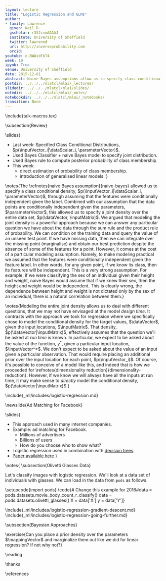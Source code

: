 ```yaml
---
layout: lecture
title: "Logistic Regression and GLMs"
author:
- family: Lawrence
  given: Neil D.
  gscholar: r3SJcvoAAAAJ
  institute: University of Sheffield
  twitter: lawrennd
  url: http://inverseprobability.com
  orcid:
youtube: e-BWWidfbT4
week: 10
ipynb: True
venue: University of Sheffield
date: 2015-12-01
abstract: Naive Bayes assumptions allow us to specify class conditional densities through assuming that the data are conditionally independent given parameters. A logistic regression is an approach to classification which extends the linear basis function models we've already explored. Rather than modeling the output of the function directly the assumption is that we model the *log-odds* with the basis functions.
postdir: ../../../mlatcl/mlai/_lectures/
slidedir: ../../../mlatcl/mlai/slides/
notedir: ../../../mlatcl/mlai/_notes/
notebookdir: ../../../mlatcl/mlai/_notebooks/
transition: None
---
```


\include{talk-macros.tex}

\subsection{Review}

\slides{
* Last week: Specified Class Conditional Distributions, $p(\inputVector_i|\dataScalar_i, \parameterVector)$.
* Used Bayes Classifier + naive Bayes model to specify joint distribution.
* Used Bayes rule to compute posterior probability of class membership.
* This week: 
  * direct estimation of probability of class membership.
  * introduction of generalised linear models.
}


\notes{The \refnotes{naive Bayes assumption}{naive-bayes} allowed us to
specify a class conditional density, $p(\inputVector_i|\dataScalar_i,
\parameterVector)$, through assuming that the features were
conditionally independent given the label.  Combined with our
assumption that the data points are conditionally independent given
the parameters, $\parameterVector$, this allowed us to specify a joint
density over the entire data set, $p(\dataVector, \inputMatrix)$. We
argued that modeling the joint density is a powerful approach because
we can answer any particular question we have about the data through
the sum rule and the product rule of probability. We can condition on
the training data and query the value of an unseen test point. If we
have missing data, then we can integrate over the missing point
(marginalise) and obtain our best prediction despite the absence of
some of the features for a point. However, it comes at the cost of a
particular modeling assumption. Namely, to make modeling practical we
assumed that the features were conditionally independent given the
feature label. In other words, for any given point, if we know its
class, then its features will be independent. This is a very strong
assumption. For example, if we were classifying the sex of an
individual given their height and weight, naive Bayes would assume
that if we knew their sex, then the height and weight would be
independent. This is clearly wrong, the dependence between height and
weight is not dictated only by the sex of an individual, there is a
natural correlation between them.}

\notes{Modeling the entire joint density allows us to deal with
different questions, that we may not have envisaged at the model
*design time*.  It contrasts with the approach we took for regression
where we specifically chose to model the conditional density for the
target values, $\dataVector$, given the input locations,
$\inputMatrix$. That density, $p(\dataVector|\inputMatrix)$,
effectively assumes that the question we'll be asked at *run time* is
known. In particular, we expect to be asked about the value of the
function, $y^*$, given a particular input location,
$\inputVector^*$. We don't expect to be asked about the value of an
input given a particular observation.  That would require placing an
additional prior over the input location for each point,
$p(\inputVector_i)$. Of course, it's possible to conceive of a model
like this, and indeed that is how we proceeded for
\refnotes{dimensionality reduction}{dimensionality-reduction}. However, if we know we will
always have all the inputs at run time, it may make sense to
*directly* model the conditional density,
$p(\dataVector|\inputMatrix)$.}

\include{_ml/includes/logistic-regression.md}

\newslide{Ad Matching for Facebook}

\slides{
* This approach used in many internet companies.
* Example: ad matching for Facebook.
  * Millions of advertisers
  * Billions of users
  * How do you choose who to show what?
* Logistic regression used in combination with [decision trees]()
* [Paper available here](http://www.herbrich.me/papers/adclicksfacebook.pdf)
}

\notes{
\subsection{Olivetti Glasses Data}

Let's classify images with logistic regression. We'll look at a data set of individuals with glasses. We can load in the data from `pods` as follows.

\setupcode{import pods}
\code{# Change this example for 2016#data = pods.datasets.movie_body_count_r_classify()
data = pods.datasets.olivetti_glasses()
X = data['X']
y = data['Y']}

\include{_ml/includes/logistic-regression-gradient-descent.md}
\include{_ml/includes/logistic-regression-going-further.md}


\subsection{Bayesian Approaches}

\exercise{Can you place a prior density over the parameters $\mappingVector$ and marginalize them out like we did for linear regression? If not why not?}

\reading

\thanks

\references


